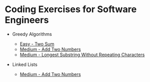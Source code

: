 # Coding Exercises for Software Engineers

* Greedy Algorithms
  + [Easy - Two Sum](https://leetcode.com/problems/two-sum/)
  + [Medium - Add Two Numbers](https://leetcode.com/problems/add-two-numbers/)
  + [Medium -  Longest Substring Without Repeating Characters](https://leetcode.com/problems/longest-substring-without-repeating-characters/description/)

* Linked Lists
  + [Medium - Add Two Numbers](https://leetcode.com/problems/add-two-numbers/)